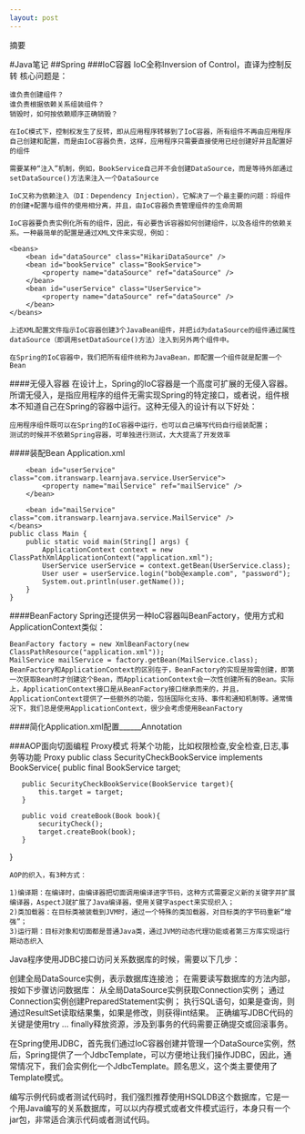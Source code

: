 ```yaml
---
layout: post
---
```


摘要
<!--more-->
<!-- CreateTime:2020/6/29 18:26:39 -->


<div id="toc"></div>
#Java笔记
##Spring
###IoC容器
IoC全称Inversion of Control，直译为控制反转 
    核心问题是：

    谁负责创建组件？
    谁负责根据依赖关系组装组件？
    销毁时，如何按依赖顺序正确销毁？

    在IoC模式下，控制权发生了反转，即从应用程序转移到了IoC容器，所有组件不再由应用程序自己创建和配置，而是由IoC容器负责，这样，应用程序只需要直接使用已经创建好并且配置好的组件

    需要某种“注入”机制，例如，BookService自己并不会创建DataSource，而是等待外部通过setDataSource()方法来注入一个DataSource

    IoC又称为依赖注入（DI：Dependency Injection），它解决了一个最主要的问题：将组件的创建+配置与组件的使用相分离，并且，由IoC容器负责管理组件的生命周期

    IoC容器要负责实例化所有的组件，因此，有必要告诉容器如何创建组件，以及各组件的依赖关系。一种最简单的配置是通过XML文件来实现，例如：

    <beans>
        <bean id="dataSource" class="HikariDataSource" />
        <bean id="bookService" class="BookService">
            <property name="dataSource" ref="dataSource" />
        </bean>
        <bean id="userService" class="UserService">
            <property name="dataSource" ref="dataSource" />
        </bean>
    </beans>

    上述XML配置文件指示IoC容器创建3个JavaBean组件，并把id为dataSource的组件通过属性dataSource（即调用setDataSource()方法）注入到另外两个组件中。

    在Spring的IoC容器中，我们把所有组件统称为JavaBean，即配置一个组件就是配置一个Bean
####无侵入容器
    在设计上，Spring的IoC容器是一个高度可扩展的无侵入容器。所谓无侵入，是指应用程序的组件无需实现Spring的特定接口，或者说，组件根本不知道自己在Spring的容器中运行。这种无侵入的设计有以下好处：

    应用程序组件既可以在Spring的IoC容器中运行，也可以自己编写代码自行组装配置；
    测试的时候并不依赖Spring容器，可单独进行测试，大大提高了开发效率

####装配Bean
    Application.xml
    <?xml version="1.0" encoding="UTF-8"?>
    <beans xmlns="http://www.springframework.org/schema/beans"
        xmlns:xsi="http://www.w3.org/2001/XMLSchema-instance"
        xsi:schemaLocation="http://www.springframework.org/schema/beans
            https://www.springframework.org/schema/beans/spring-beans.xsd">

        <bean id="userService" class="com.itranswarp.learnjava.service.UserService">
            <property name="mailService" ref="mailService" />
        </bean>

        <bean id="mailService" class="com.itranswarp.learnjava.service.MailService" />
    </beans>
    public class Main {
        public static void main(String[] args) {
            ApplicationContext context = new ClassPathXmlApplicationContext("application.xml");
            UserService userService = context.getBean(UserService.class);
            User user = userService.login("bob@example.com", "password");
            System.out.println(user.getName());
        }
    }
####BeanFactory
    Spring还提供另一种IoC容器叫BeanFactory，使用方式和ApplicationContext类似：

    BeanFactory factory = new XmlBeanFactory(new ClassPathResource("application.xml"));
    MailService mailService = factory.getBean(MailService.class);
    BeanFactory和ApplicationContext的区别在于，BeanFactory的实现是按需创建，即第一次获取Bean时才创建这个Bean，而ApplicationContext会一次性创建所有的Bean。实际上，ApplicationContext接口是从BeanFactory接口继承而来的，并且，ApplicationContext提供了一些额外的功能，包括国际化支持、事件和通知机制等。通常情况下，我们总是使用ApplicationContext，很少会考虑使用BeanFactory

####简化Application.xml配置______Annotation



###AOP面向切面编程
   Proxy模式
   将某个功能，比如权限检查,安全检查,日志,事务等功能
   Proxy
   public class SecurityCheckBookService implements BookService{
       public final BookService target;

       public SecurityCheckBookService(BookService target){
           this.target = target;
       }

       public void createBook(Book book){
           securityCheck();
           target.createBook(book);
       }
   }

    AOP的织入，有3种方式：

    1)编译期：在编译时，由编译器把切面调用编译进字节码，这种方式需要定义新的关键字并扩展编译器，AspectJ就扩展了Java编译器，使用关键字aspect来实现织入；
    2)类加载器：在目标类被装载到JVM时，通过一个特殊的类加载器，对目标类的字节码重新“增强”；
    3)运行期：目标对象和切面都是普通Java类，通过JVM的动态代理功能或者第三方库实现运行期动态织入

Java程序使用JDBC接口访问关系数据库的时候，需要以下几步：

创建全局DataSource实例，表示数据库连接池；
在需要读写数据库的方法内部，按如下步骤访问数据库：
从全局DataSource实例获取Connection实例；
通过Connection实例创建PreparedStatement实例；
执行SQL语句，如果是查询，则通过ResultSet读取结果集，如果是修改，则获得int结果。
正确编写JDBC代码的关键是使用try ... finally释放资源，涉及到事务的代码需要正确提交或回滚事务。

在Spring使用JDBC，首先我们通过IoC容器创建并管理一个DataSource实例，然后，Spring提供了一个JdbcTemplate，可以方便地让我们操作JDBC，因此，通常情况下，我们会实例化一个JdbcTemplate。顾名思义，这个类主要使用了Template模式。

编写示例代码或者测试代码时，我们强烈推荐使用HSQLDB这个数据库，它是一个用Java编写的关系数据库，可以以内存模式或者文件模式运行，本身只有一个jar包，非常适合演示代码或者测试代码。
